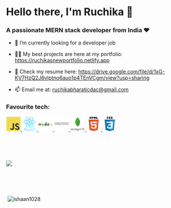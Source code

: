 <!-- # Hello there, I'm Ruchika Bharati !
<img align="left" width="47%" src="https://github-readme-stats.vercel.app/api?username=bharatiruchika&show_icons=true&theme=radical"/>
<img align="left" width="47%" src="https://github-readme-stats.vercel.app/api/top-langs/?username=bharatiruchika&layout=compact"/>
<img align="left" src="https://img.shields.io/badge/node.js-6DA55F?style=for-the-badge&logo=node.js&logoColor=white">
<img align="left" src="https://img.shields.io/badge/react-%2320232a.svg?style=for-the-badge&logo=react&logoColor=%2361DAFB">
<img align="left" src="https://img.shields.io/badge/redux-%23593d88.svg?style=for-the-badge&logo=redux&logoColor=white">
<img align="left" src="https://img.shields.io/badge/javascript-%23323330.svg?style=for-the-badge&logo=javascript&logoColor=%23F7DF1E"> -->



  
<h1 >Hello there, I'm Ruchika 👋</h1>

<h3 >A passionate MERN stack developer from India ♥</h3>

- 🌱 I’m currently looking for a developer job

- 👨‍💻 My best projects are here at my portfolio: https://ruchikasnewportfolio.netlify.app

- 📄 Check my resume here: https://drive.google.com/file/d/1xG-KV7HzQ2J6vlptno6auo1p4TEnVCgm/view?usp=sharing

- 📫 Email me at: ruchikabharaticdac@gmail.com

<h3>Favourite tech:</h3>
<p>
<a href="https://developer.mozilla.org/en-US/docs/Web/JavaScript" target="_blank" rel="noreferrer">
<img src="https://raw.githubusercontent.com/devicons/devicon/master/icons/javascript/javascript-original.svg" alt="javascript" width="40" height="40"/>
</a>
<a href="https://reactjs.org/" target="_blank" rel="noreferrer"> <img src="https://raw.githubusercontent.com/devicons/devicon/master/icons/react/react-original-wordmark.svg" alt="react" width="40" height="40"/>
</a>
 <a href="https://nodejs.org" target="_blank" rel="noreferrer"> 
<img src="https://raw.githubusercontent.com/devicons/devicon/master/icons/nodejs/nodejs-original-wordmark.svg" alt="nodejs" width="40" height="40"/>
</a>
<a href="https://expressjs.com" target="_blank" rel="noreferrer"> 
<img src="https://raw.githubusercontent.com/devicons/devicon/master/icons/express/express-original-wordmark.svg" alt="express" width="40" height="40"/> 
</a>
<a href="https://www.mongodb.com/" target="_blank" rel="noreferrer"> 
<img src="https://raw.githubusercontent.com/devicons/devicon/master/icons/mongodb/mongodb-original-wordmark.svg" alt="mongodb" width="40" height="40"/>
</a>
<a href="https://www.w3.org/html/" target="_blank" rel="noreferrer"> 
<img src="https://raw.githubusercontent.com/devicons/devicon/master/icons/html5/html5-original-wordmark.svg" alt="html5" width="40" height="40"/>
</a>
<a href="https://www.w3schools.com/css/" target="_blank" rel="noreferrer">
<img src="https://raw.githubusercontent.com/devicons/devicon/master/icons/css3/css3-original-wordmark.svg" alt="css3" width="40" height="40"/>
</a>
</p>
<br>
<p><img  style="margin:2rem 0;" src="https://github-readme-stats.vercel.app/api/top-langs/?username=BharatiRuchika&layout=compact"/></p>
<p>&nbsp;<img  style="margin:2rem 0;"  src="https://github-readme-stats.vercel.app/api?username=bharatiruchika&show_icons=true&theme=radical" alt="ishaan1028" /></p>


